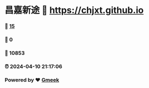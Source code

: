# 昌嘉新途 :link: https://chjxt.github.io 
### :page_facing_up: [15](https://chjxt.github.io/tag.html) 
### :speech_balloon: 0 
### :hibiscus: 10853 
### :alarm_clock: 2024-04-10 21:17:06 
### Powered by :heart: [Gmeek](https://github.com/Meekdai/Gmeek)
